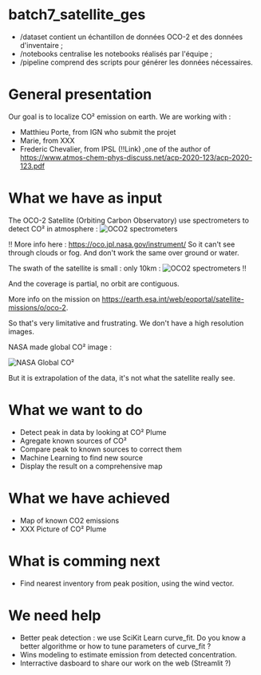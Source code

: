 # batch7_satellite_ges

* /dataset contient un échantillon de données OCO-2 et des données d'inventaire ;
* /notebooks centralise les notebooks réalisés par l'équipe ;
* /pipeline comprend des scripts pour générer les données nécessaires.

# General presentation

Our goal is to localize CO² emission on earth.
We are working with :
- Matthieu Porte, from IGN who submit the projet
- Marie, from XXX
- Frederic Chevalier, from IPSL (!!Link) ,one of the author of <https://www.atmos-chem-phys-discuss.net/acp-2020-123/acp-2020-123.pdf>


# What we have as input

The OCO-2 Satellite (Orbiting Carbon Observatory) use spectrometers to detect CO² in atmosphere :
![OCO2 spectrometers](https://oco.jpl.nasa.gov/media/uploads/2019/05/07/oco_column.jpg)

!!
More info here : <https://oco.jpl.nasa.gov/instrument/>
So it can't see through clouds or fog. And don't work the same over ground or water.

The swath of the satellite is small : only 10km :
![OCO2 spectrometers](https://scx1.b-cdn.net/csz/news/800/2020/3-nasasatellit.jpg)
!!

And the coverage is partial, no orbit are contiguous.

More info on the mission on <https://earth.esa.int/web/eoportal/satellite-missions/o/oco-2>.

So that's very limitative and frustrating. We don't have a high resolution images.

NASA made global CO² image :

![NASA Global CO²](https://www.jpl.nasa.gov/images/oco/20090219/sinks-browse.jpg)

But it is extrapolation of the data, it's not what the satellite really see.

# What we want to do

- Detect peak in data by looking at CO² Plume
- Agregate known sources of CO²
- Compare peak to known sources to correct them
- Machine Learning to find new source
- Display the result on a comprehensive map

# What we have achieved

- Map of known CO2 emissions
- XXX Picture of CO² Plume

# What is comming next

- Find nearest inventory from peak position, using the wind vector.

# We need help

- Better peak detection : we use SciKit Learn curve_fit. Do you know a better algorithme or how to tune parameters of curve_fit ?
- Wins modeling to estimate emission from detected concentration.
- Interractive dasboard to share our work on the web (Streamlit ?)
